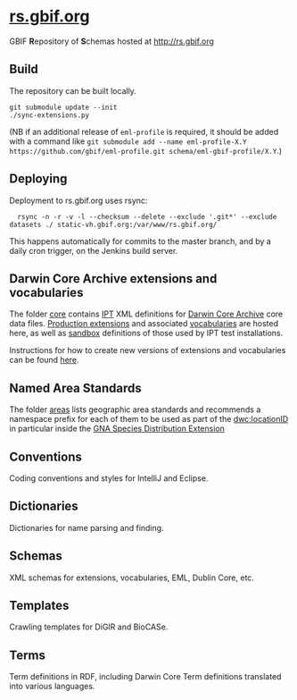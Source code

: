 # [rs.gbif.org](http://rs.gbif.org)
GBIF **R**epository of **S**chemas hosted at http://rs.gbif.org

## Build
The repository can be built locally.

```
git submodule update --init
./sync-extensions.py
```

(NB if an additional release of `eml-profile` is required, it should be added with a command like `git submodule add --name eml-profile-X.Y https://github.com/gbif/eml-profile.git schema/eml-gbif-profile/X.Y`.)

## Deploying
Deployment to rs.gbif.org uses rsync:
```
  rsync -n -r -v -l --checksum --delete --exclude '.git*' --exclude datasets ./ static-vh.gbif.org:/var/www/rs.gbif.org/
```
This happens automatically for commits to the master branch, and by a daily cron trigger, on the Jenkins build server.

## Darwin Core Archive extensions and vocabularies
The folder [core](core) contains [IPT](https://www.gbif.org/ipt) XML definitions for [Darwin Core Archive](http://rs.tdwg.org/dwc/terms/guides/text/) core data files. [Production extensions](extension) and associated [vocabularies](vocabulary) are hosted here, as well as [sandbox](sandbox) definitions of those used by IPT test installations.

Instructions for how to create new versions of extensions and vocabularies can be found [here](versioning.md).

## Named Area Standards
The folder [areas](areas) lists geographic area standards and recommends a namespace prefix for each of them to be used as part of the [dwc:locationID](http://rs.tdwg.org/dwc/terms/locationID) in particular inside the [GNA Species Distribution Extension](http://rs.gbif.org/extension/gbif/1.0/distribution.xml)

## Conventions
Coding conventions and styles for IntelliJ and Eclipse.

## Dictionaries
Dictionaries for name parsing and finding.

## Schemas
XML schemas for extensions, vocabularies, EML, Dublin Core, etc.

## Templates
Crawling templates for DiGIR and BioCASe.

## Terms
Term definitions in RDF, including Darwin Core Term definitions translated into various languages.
